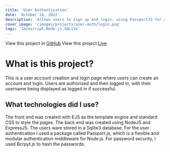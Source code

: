 ```yaml
---
title: 'User Authentication'
date: 'October 14, 2022'
description: 'Allows users to sign up and login, using PassportJS for authentication'
cover_image: '/images/projects/user-auth/login.png'
tags: 'Javascript,Node.js,SQLite'
---
```

View this project in [GitHub](https://github.com/DomDevs2000/user-auth)
View this project [Live](https://user-auth-fn0e.onrender.com)

# What is this project?

This is a user account creation and login page where users can create an account and login. Users are authorised and 
then logged in, with their username being displayed as logged in if successful.

## What technologies did I use?

The front end was created with EJS as the template engine and standard CSS to style the pages. The back end was created 
using NodeJS and ExpressJS. The users ware stored in a Sqlite3 database. For the user authentication I used a package called Passport.js, which is a flexible
and modular authentication middleware for Node.js. For password security, I used Bcrpyt.js to hash the passwords.
